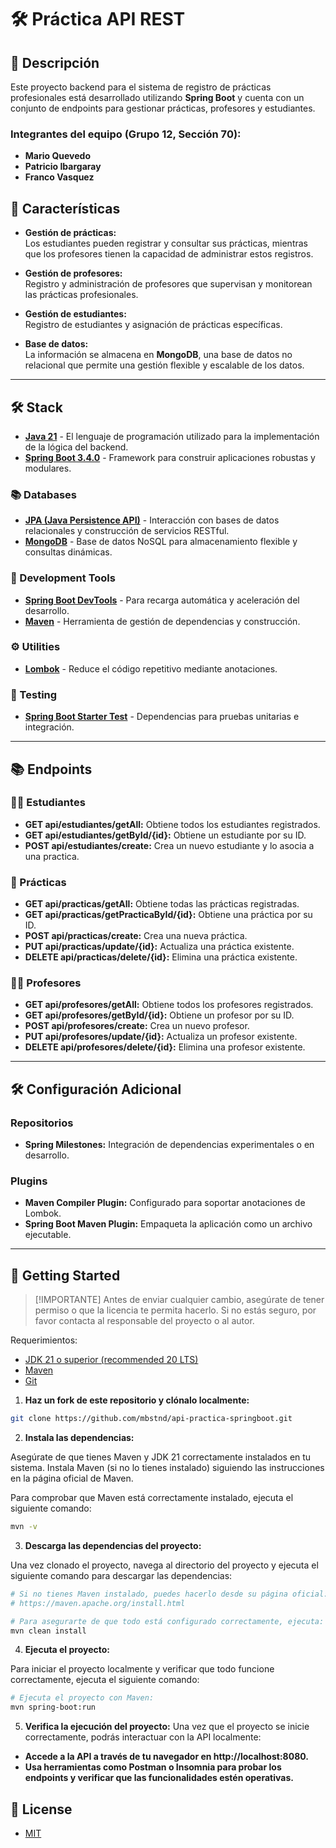 # 🛠️ Práctica API REST

## 📜 Descripción

Este proyecto backend para el sistema de registro de prácticas profesionales está desarrollado utilizando **Spring Boot** y cuenta con un conjunto de endpoints para gestionar prácticas, profesores y estudiantes. 

### **Integrantes del equipo (Grupo 12, Sección 70):**
- **Mario Quevedo**  
- **Patricio Ibargaray**  
- **Franco Vasquez**

## 🚀 Características

- **Gestión de prácticas:**  
  Los estudiantes pueden registrar y consultar sus prácticas, mientras que los profesores tienen la capacidad de administrar estos registros.

- **Gestión de profesores:**  
  Registro y administración de profesores que supervisan y monitorean las prácticas profesionales.

- **Gestión de estudiantes:**  
  Registro de estudiantes y asignación de prácticas específicas.

- **Base de datos:**  
  La información se almacena en **MongoDB**, una base de datos no relacional que permite una gestión flexible y escalable de los datos.

---

## 🛠️ Stack

- [**Java 21**](https://www.oracle.com/java/technologies/javase//jdk21-archive-downloads.html) - El lenguaje de programación utilizado para la implementación de la lógica del backend.
- [**Spring Boot 3.4.0**](https://spring.io/projects/spring-boot) - Framework para construir aplicaciones robustas y modulares.

### 📚 Databases
- [**JPA (Java Persistence API)**](https://jakarta.ee/specifications/persistence/) - Interacción con bases de datos relacionales y construcción de servicios RESTful.
- [**MongoDB**](https://www.mongodb.com/) - Base de datos NoSQL para almacenamiento flexible y consultas dinámicas.

### 🧰 Development Tools
- [**Spring Boot DevTools**](https://docs.spring.io/spring-boot/docs/current/reference/htmlsingle/#using.devtools) - Para recarga automática y aceleración del desarrollo.
- [**Maven**](https://maven.apache.org/) - Herramienta de gestión de dependencias y construcción.

### ⚙️ Utilities
- [**Lombok**](https://projectlombok.org/) - Reduce el código repetitivo mediante anotaciones.

### 🧪 Testing
- [**Spring Boot Starter Test**](https://docs.spring.io/spring-boot/docs/current/reference/htmlsingle/#boot-features-testing) - Dependencias para pruebas unitarias e integración.

---

## 📚 Endpoints

### 👩‍🎓 Estudiantes
- **GET api/estudiantes/getAll:** Obtiene todos los estudiantes registrados.  
- **GET api/estudiantes/getById/{id}:** Obtiene un estudiante por su ID.  
- **POST api/estudiantes/create:** Crea un nuevo estudiante y lo asocia a una practica.

### 📝 Prácticas
- **GET api/practicas/getAll:** Obtiene todas las prácticas registradas.  
- **GET api/practicas/getPracticaById/{id}:** Obtiene una práctica por su ID.  
- **POST api/practicas/create:** Crea una nueva práctica.  
- **PUT api/practicas/update/{id}:** Actualiza una práctica existente.
- **DELETE api/practicas/delete/{id}:** Elimina una práctica existente.

### 👨‍🏫 Profesores
- **GET api/profesores/getAll:** Obtiene todos los profesores registrados.  
- **GET api/profesores/getById/{id}:** Obtiene un profesor por su ID.  
- **POST api/profesores/create:** Crea un nuevo profesor.  
- **PUT api/profesores/update/{id}:** Actualiza un profesor existente.
- **DELETE api/profesores/delete/{id}:** Elimina una profesor existente.

---

## 🛠️ Configuración Adicional

### Repositorios
- **Spring Milestones:** Integración de dependencias experimentales o en desarrollo.

### Plugins
- **Maven Compiler Plugin:** Configurado para soportar anotaciones de Lombok.  
- **Spring Boot Maven Plugin:** Empaqueta la aplicación como un archivo ejecutable.

---

## 🚀 Getting Started

> [!IMPORTANTE]
> Antes de enviar cualquier cambio, asegúrate de tener permiso o que la licencia te permita hacerlo. Si no estás seguro, por favor contacta al responsable del proyecto o al autor.

Requerimientos:

- [JDK 21 o superior (recommended 20 LTS)](https://www.oracle.com/java/technologies/javase/jdk21-archive-downloads.html)
- [Maven](https://maven.apache.org)
- [Git](https://git-scm.com/)

1. **Haz un fork de este repositorio y clónalo localmente:**

```bash
git clone https://github.com/mbstnd/api-practica-springboot.git
```

2. **Instala las dependencias:**

Asegúrate de que tienes Maven y JDK 21 correctamente instalados en tu sistema. Instala Maven (si no lo tienes instalado) siguiendo las instrucciones en la página oficial de Maven. 

Para comprobar que Maven está correctamente instalado, ejecuta el siguiente comando:

```bash 
mvn -v
```

3. **Descarga las dependencias del proyecto:**

Una vez clonado el proyecto, navega al directorio del proyecto y ejecuta el siguiente comando para descargar las dependencias:

```bash
# Si no tienes Maven instalado, puedes hacerlo desde su página oficial:
# https://maven.apache.org/install.html

# Para asegurarte de que todo está configurado correctamente, ejecuta:
mvn clean install
```

4. **Ejecuta el proyecto:**

Para iniciar el proyecto localmente y verificar que todo funcione correctamente, ejecuta el siguiente comando:

```bash
# Ejecuta el proyecto con Maven:
mvn spring-boot:run
```
5. **Verifica la ejecución del proyecto:**
   Una vez que el proyecto se inicie correctamente, podrás interactuar con la API localmente:
- **Accede a la API a través de tu navegador en http://localhost:8080.**  
- **Usa herramientas como Postman o Insomnia para probar los endpoints y verificar que las funcionalidades estén operativas.**  

## 🔑 License

- [MIT](https://github.com/mbstnd/api-practica-springboot/blob/main/LICENSE)
